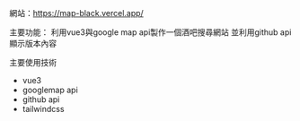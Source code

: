 網站：https://map-black.vercel.app/


主要功能：
利用vue3與google map api製作一個酒吧搜尋網站
並利用github api 顯示版本內容


主要使用技術

* vue3
* googlemap api
* github api
* tailwindcss

